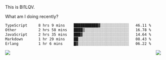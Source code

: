 This is BI1LQV.

What am I doing recently?

<!--START_SECTION:waka-->

```txt
TypeScript     8 hrs 9 mins    ███████████▓░░░░░░░░░░░░░   46.11 %
Other          2 hrs 58 mins   ████▒░░░░░░░░░░░░░░░░░░░░   16.78 %
JavaScript     2 hrs 35 mins   ███▓░░░░░░░░░░░░░░░░░░░░░   14.64 %
Markdown       1 hr 29 mins    ██░░░░░░░░░░░░░░░░░░░░░░░   08.43 %
Erlang         1 hr 6 mins     █▓░░░░░░░░░░░░░░░░░░░░░░░   06.22 %
```

<!--END_SECTION:waka-->
<img align="right" src="https://github-readme-stats.vercel.app/api?username=bi1lqv&show_icons=true&count_private=true">

<img src="https://metrics.lecoq.io/bi1lqv?template=classic&base.activity=0&base.community=0&base.repositories=0&base.metadata=0&isocalendar=1&base=header%2C%20activity%2C%20community%2C%20repositories%2C%20metadata&base.indepth=false&base.hireable=false&isocalendar=false&isocalendar.duration=full-year&config.timezone=Asia%2FShanghai">
